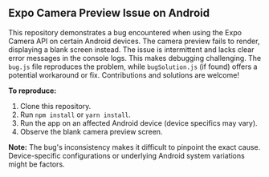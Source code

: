 ## Expo Camera Preview Issue on Android

This repository demonstrates a bug encountered when using the Expo Camera API on certain Android devices. The camera preview fails to render, displaying a blank screen instead.  The issue is intermittent and lacks clear error messages in the console logs. This makes debugging challenging.  The `bug.js` file reproduces the problem, while `bugSolution.js` (if found) offers a potential workaround or fix.  Contributions and solutions are welcome!

**To reproduce:**
1. Clone this repository.
2. Run `npm install` or `yarn install`.
3. Run the app on an affected Android device (device specifics may vary).
4. Observe the blank camera preview screen.

**Note:** The bug's inconsistency makes it difficult to pinpoint the exact cause. Device-specific configurations or underlying Android system variations might be factors.
